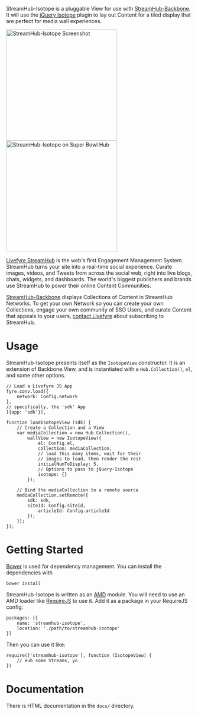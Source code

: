 StreamHub-Isotope is a pluggable View for use with [StreamHub-Backbone](http://gobengo.github.com/streamhub-backbone/). It will use the [jQuery Isotope](https://github.com/desandro/isotope) plugin to lay out Content for a tiled display that are perfect for media wall experiences.

<img src="http://d.pr/i/n6CC+" alt="StreamHub-Isotope Screenshot" height="300px"/>

<img src="http://d.pr/i/3Ilj+" alt="StreamHub-Isotope on Super Bowl Hub" height="300px" />

[Livefyre StreamHub](http://www.livefyre.com/streamhub/) is the web's first Engagement Management System. StreamHub turns your site into a real-time social experience. Curate images, videos, and Tweets from across the social web, right into live blogs, chats, widgets, and dashboards. The world's biggest publishers and brands use StreamHub to power their online Content Communities.

[StreamHub-Backbone](http://gobengo.github.com/streamhub-backbone/) displays Collections of Content in StreamHub Networks. To get your own Network so you can create your own Collections, engage your own community of SSO Users, and curate Content that appeals to your users, [contact Livefyre](http://www.livefyre.com/streamhub/) about subscribing to StreamHub.


# Usage
StreamHub-Isotope presents itself as the `IsotopeView` constructor. It is an extension of Backbone.View, and is instantiated with a `Hub.Collection()`, `el`, and some other options.

    // Load a Livefyre JS App
    fyre.conv.load({
        network: Config.network
    },
    // specifically, the 'sdk' App
    [{app: 'sdk'}],
    
    function loadIsotopeView (sdk) {
        // Create a Collection and a View
        var mediaCollection = new Hub.Collection(),
            wallView = new IsotopeView({
                el: Config.el,
                collection: mediaCollection,
                // load this many items, wait for their
                // images to load, then render the rest
                initialNumToDisplay: 5,
                // Options to pass to jQuery-Isotope
                isotope: {}
            });
            
        // Bind the mediaCollection to a remote source
        mediaCollection.setRemote({
            sdk: sdk,
            siteId: Config.siteId,
                articleId: Config.articleId
            });
        });
    });

# Getting Started

[Bower](http://twitter.github.com/bower/) is used for dependency management. You can install the dependencies with

    bower install

StreamHub-Isotope is written as an [AMD](http://requirejs.org/docs/whyamd.html) module. You will need to use an AMD loader like [RequireJS](http://requirejs.org/) to use it. Add it as a package in your RequireJS config:

    packages: [{
        name: 'streamhub-isotope',
        location: './path/to/streamhub-isotope'
    }]

Then you can use it like:

    require(['streamhub-isotope'], function (IsotopeView) {
        // Hub some Streams, yo
    })

# Documentation

There is HTML documentation in the `docs/` directory.
